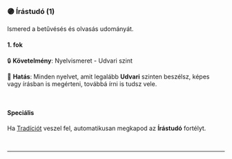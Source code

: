 ### 🟣 Írástudó (1)

Ismered a betűvésés és olvasás udományát.

#### 1. fok

🔒 **Követelmény**: Nyelvismeret - Udvari szint

🌟 **Hatás**: Minden nyelvet, amit legalább **Udvari** szinten beszélsz, képes vagy írásban is megérteni, továbbá írni is tudsz vele.

<br />

#### Speciális

Ha [Tradíciót](../050_tradiciok.md) veszel fel, automatikusan megkapod az **Írástudó** fortélyt. 

<br />

---
